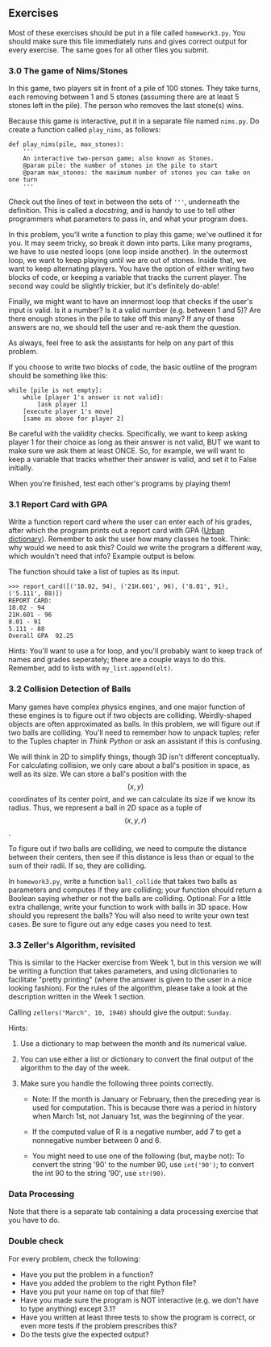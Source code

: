 ## Exercises

Most of these exercises should be put in a file called `homework3.py`. You
should make sure this file immediately runs and gives correct output for every
exercise. The same goes for all other files you submit.

### 3.0 The game of Nims/Stones

In this game, two players sit in front of a pile of 100 stones. They take
turns, each removing between 1 and 5 stones (assuming there are at least 5
stones left in the pile). The person who removes the last stone(s) wins.

Because this game is interactive, put it in a separate file named `nims.py`.
Do create a function called `play_nims`, as follows:

	def play_nims(pile, max_stones):
		'''
		An interactive two-person game; also known as Stones.
		@param pile: the number of stones in the pile to start
		@param max_stones: the maximum number of stones you can take on one turn
		'''

Check out the lines of text in between the sets of `'''`, underneath the
definition. This is called a *docstring*, and is handy to use to tell other
programmers what parameters to pass in, and what your program does.

In this problem, you'll write a function to play this game; we've outlined it
for you. It may seem tricky, so break it down into parts. Like many programs,
we have to use nested loops (one loop inside another). In the outermost loop,
we want to keep playing until we are out of stones. Inside that, we want to
keep alternating players. You have the option of either writing two blocks of
code, or keeping a variable that tracks the current player. The second way
could be slightly trickier, but it's definitely do-able!

Finally, we might want to have an innermost loop that checks if the user's
input is valid. Is it a number? Is it a valid number (e.g. between 1 and 5)?
Are there enough stones in the pile to take off this many? If any of these
answers are no, we should tell the user and re-ask them the question.

As always, feel free to ask the assistants for help on any part of this
problem.

If you choose to write two blocks of code, the basic outline of the program
should be something like this:

	while [pile is not empty]:
		while [player 1's answer is not valid]:
			[ask player 1]
		[execute player 1's move]
		[same as above for player 2]

Be careful with the validity checks. Specifically, we want to keep asking
player 1 for their choice as long as their answer is not valid, BUT we want to
make sure we ask them at least ONCE. So, for example, we will want to keep a
variable that tracks whether their answer is valid, and set it to False
initially.

When you're finished, test each other's programs by playing them!

### 3.1 Report Card with GPA

Write a function report card where the user can enter each of his grades,
after which the program prints out a report card with GPA ([Urban
dictionary]). Remember to ask the user how many classes he took. Think: why
would we need to ask this? Could we write the program a different way, which
wouldn't need that info? Example output is below.

The function should take a list of tuples as its input.

[Urban dictionary]: http://www.urbandictionary.com/define.php?term=gpa

	>>> report_card([('18.02, 94), ('21H.601', 96), ('8.01', 91), ('5.111', 88)])
	REPORT CARD:
	18.02 - 94
	21H.601 - 96
	8.01 - 91
	5.111 - 88
	Overall GPA  92.25

Hints: You'll want to use a for loop, and you'll probably want to keep track
of names and grades seperately; there are a couple ways to do this. Remember,
add to lists with `my_list.append(elt)`.

### 3.2 Collision Detection of Balls

Many games have complex physics engines, and one major function of these
engines is to figure out if two objects are colliding. Weirdly-shaped objects
are often approximated as balls. In this problem, we will figure out if two
balls are colliding. You'll need to remember how to unpack tuples; refer to
the Tuples chapter in *Think Python* or ask an assistant if this is confusing.

We will think in 2D to simplify things, though 3D isn't different
conceptually. For calculating collision, we only care about a ball's position
in space, as well as its size. We can store a ball's position with the $$(x,y)$$
coordinates of its center point, and we can calculate its size if we know its
radius. Thus, we represent a ball in 2D space as a tuple of $$(x, y, r)$$.

To figure out if two balls are colliding, we need to compute the distance
between their centers, then see if this distance is less than or equal to the
sum of their radii. If so, they are colliding.

In `homework3.py`, write a function `ball_collide` that takes two balls as
parameters and computes if they are colliding; your function should return a
Boolean saying whether or not the balls are colliding. Optional: For a little
extra challenge, write your function to work with balls in 3D space. How
should you represent the balls? You will also need to write your own test
cases. Be sure to figure out any edge cases you need to test.

### 3.3 Zeller's Algorithm, revisited

This is similar to the Hacker exercise from Week 1, but in this version we
will be writing a function that takes parameters, and using dictionaries to
facilitate "pretty printing" (where the answer is given to the user in a nice
looking fashion). For the rules of the algorithm, please take a look at the
description written in the Week 1 section.

Calling `zellers("March", 10, 1940)` should give the output: `Sunday`.

Hints:

1. Use a dictionary to map between the month and its numerical value.

2. You can use either a list or dictionary to convert the final output of the
   algorithm to the day of the week.

3. Make sure you handle the following three points correctly.

   * Note: If the month is January or February, then the preceding year is
     used for computation. This is because there was a period in history when
     March 1st, not January 1st, was the beginning of the year.

   * If the computed value of R is a negative number, add 7 to get a
     nonnegative number between 0 and 6.

   * You might need to use one of the following (but, maybe not): To convert
     the string '90' to the number 90, use `int('90')`; to convert the int 90 to
     the string '90', use `str(90)`.

### Data Processing

Note that there is a separate tab containing a data processing exercise that
you have to do.

### Double check

For every problem, check the following:

* Have you put the problem in a function?
* Have you added the problem to the right Python file?
* Have you put your name on top of that file?
* Have you made sure the program is NOT interactive (e.g. we don't have to type anything) except 3.1?
* Have you written at least three tests to show the program is correct, or even more tests if the problem prescribes this?
* Do the tests give the expected output?
